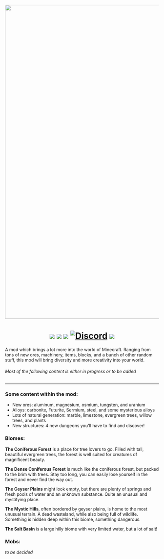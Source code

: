 <p align="center"><img src="https://github.com/NewJumper/Thats-A-Lot-Of-Items/blob/master/src/main/resources/logo_banner.png" alt="Logo" width="1024"></p>
<h1 align="center">
  <a href="https://www.curseforge.com/minecraft/mc-mods/thats-a-lot-of-items"><img src="https://img.shields.io/badge/Mod Version-0.8.1-54c3d6"></a>
  <a><img src="https://img.shields.io/badge/Minecraft Ver.-1.17-71c46e"></a>
  <a href="https://files.minecraftforge.net/net/minecraftforge/forge/"><img src="https://img.shields.io/badge/Forge Ver.-37.1.1-d68f54"></a>
  <a href="https://discord.gg/QndwkU7"><img src="https://img.shields.io/discord/631321825439383553?color=4d7591&label=Discord" alt="Discord"></a>
  <a href="https://github.com/NewJumper/Thats-A-Lot-Of-Items/actions"><img src="https://github.com/NewJumper/Thats-A-Lot-Of-Items/actions/workflows/gradle.yml/badge.svg"></a>
</h1>

A mod which brings a lot more into the world of Minecraft. Ranging from tons of new ores, machinery, items, blocks, and a bunch of other random stuff, this mod will bring diversity and more creativity into your world.

###### *Most of the following content is either in progress or to be added*
---
### Some content within the mod:
- New ores: aluminum, magnesium, osmium, tungsten, and uranium
- Alloys: carbonite, Futurite, Sermium, steel, and some mysterious alloys
- Lots of natural generation: marble, limestone, evergreen trees, willow trees, and plants
- New structures: 4 new dungeons you'll have to find and discover!

### Biomes:
**The Coniferous Forest** is a place for tree lovers to go. Filled with tall, beautiful evergreen trees, the forest is well suited for creatures of magnificent beauty.

**The Dense Coniferous Forest** is much like the coniferous forest, but packed to the brim with trees. Stay too long, you can easily lose yourself in the forest and never find the way out.

**The Geyser Plains** might look empty, but there are plenty of springs and fresh pools of water and an unknown substance. Quite an unusual and mystifying place.

**The Mystic Hills**, often bordered by geyser plains, is home to the most unusual terrain. A dead wasteland, while also being full of wildlife. Something is hidden deep within this biome, something dangerous.

**The Salt Basin** is a large hilly biome with very limited water, but a lot of salt!

### Mobs:
*to be decided*
